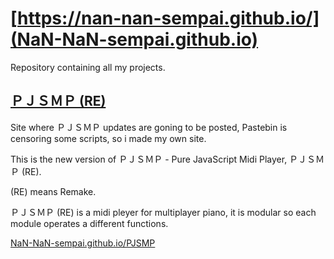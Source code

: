 # [https://nan-nan-sempai.github.io/](NaN-NaN-sempai.github.io)
Repository containing all my projects.


## [ＰＪＳＭＰ (RE)](NaN-NaN-sempai.github.io/PJSMP)
Site where ＰＪＳＭＰ updates are goning to be posted, Pastebin is censoring some scripts, so i made my own site.

This is the new version of ＰＪＳＭＰ - Pure JavaScript Midi Player, ＰＪＳＭＰ (RE).

(RE) means Remake.

ＰＪＳＭＰ (RE) is a midi pleyer for multiplayer piano, it is modular so each module operates a different functions.

[NaN-NaN-sempai.github.io/PJSMP](NaN-NaN-sempai.github.io/PJSMP)
